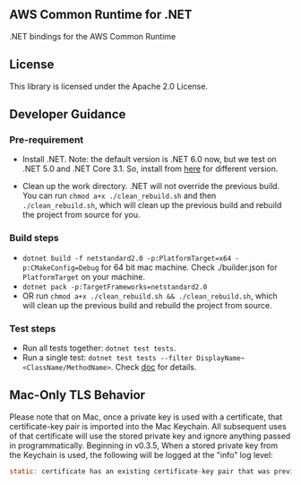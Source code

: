 ## AWS Common Runtime for .NET

.NET bindings for the AWS Common Runtime

## License

This library is licensed under the Apache 2.0 License.

## Developer Guidance

### Pre-requirement

- Install .NET. Note: the default version is .NET 6.0 now, but we test on .NET 5.0 and .NET Core 3.1. So, install from [here](https://dotnet.microsoft.com/en-us/download/dotnet) for different version.

- Clean up the work directory. .NET will not override the previous build. You can run `chmod a+x ./clean_rebuild.sh` and then `./clean_rebuild.sh`, which will clean up the previous build and rebuild the project from source for you.

### Build steps

- `dotnet build -f netstandard2.0 -p:PlatformTarget=x64 -p:CMakeConfig=Debug` for 64 bit mac machine. Check ./builder.json for `PlatformTarget` on your machine.
- `dotnet pack -p:TargetFrameworks=netstandard2.0`
- OR run `chmod a+x ./clean_rebuild.sh && ./clean_rebuild.sh`, which will clean up the previous build and rebuild the project from source.

### Test steps

- Run all tests together: `dotnet test tests`.
- Run a single test: `dotnet test tests --filter DisplayName~<ClassName/MethodName>`. Check [doc](https://docs.microsoft.com/en-us/dotnet/core/testing/selective-unit-tests?pivots=xunit) for details.

## Mac-Only TLS Behavior

Please note that on Mac, once a private key is used with a certificate, that certificate-key pair is imported into the Mac Keychain.  All subsequent uses of that certificate will use the stored private key and ignore anything passed in programmatically.  Beginning in v0.3.5, When a stored private key from the Keychain is used, the following will be logged at the "info" log level:

```c
static: certificate has an existing certificate-key pair that was previously imported into the Keychain.  Using key from Keychain instead of the one provided.
```
